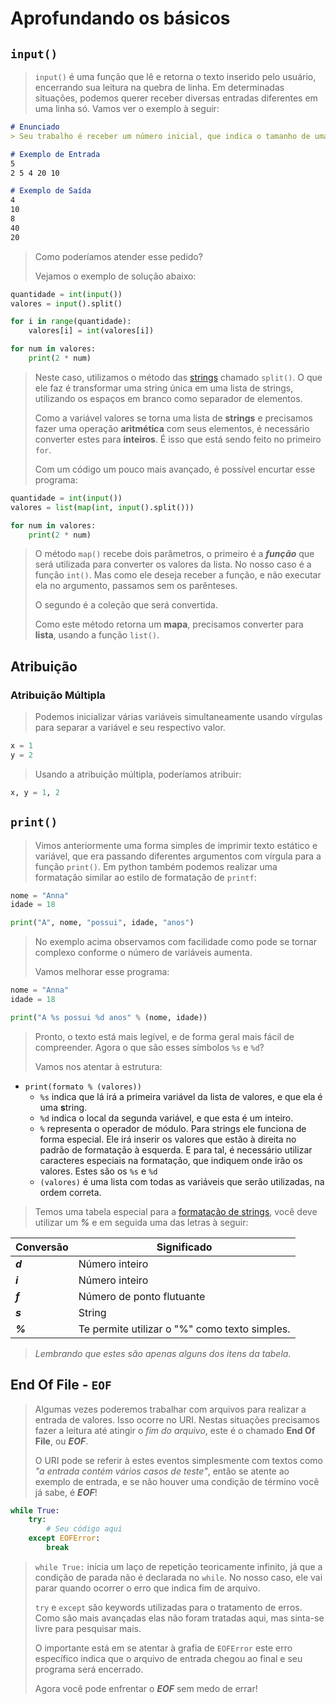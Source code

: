 # Aprofundando os básicos

## `input()`

> `input()`  é uma função que lê e retorna o texto inserido pelo usuário, encerrando sua leitura na quebra de linha. Em determinadas situações, podemos querer receber diversas entradas diferentes em uma linha só. Vamos ver o exemplo à seguir:

```markdown
# Enunciado
> Seu trabalho é receber um número inicial, que indica o tamanho de uma sequência, e posteriormente uma sequência de números. Após receber estes valores, imprimir o dobro de cada valor, um valor por linha.

# Exemplo de Entrada
5
2 5 4 20 10

# Exemplo de Saída
4
10
8
40
20

```

> Como poderíamos atender esse pedido?
>
> Vejamos o exemplo de solução abaixo:

```python
quantidade = int(input())
valores = input().split()

for i in range(quantidade):
    valores[i] = int(valores[i])

for num in valores:
    print(2 * num)
```

> Neste caso, utilizamos o método das [strings](https://docs.python.org/3/library/stdtypes.html#string-methods) chamado `split()`. O que ele faz é transformar uma string única em uma lista de strings, utilizando os espaços em branco como separador de elementos.
>
> Como a variável valores se torna uma lista de **strings** e precisamos fazer uma operação **aritmética** com seus elementos, é necessário converter estes para **inteiros**. É isso que está sendo feito no primeiro `for`.
>
> Com um código um pouco mais avançado, é possível encurtar esse programa:

```python
quantidade = int(input())
valores = list(map(int, input().split()))

for num in valores:
    print(2 * num)
```

> O método `map()` recebe dois parâmetros, o primeiro é a ***função*** que será utilizada para converter os valores da lista. No nosso caso é a função `int()`. Mas como ele deseja receber a função, e não executar ela no argumento, passamos sem os parênteses.
>
> O segundo é a coleção que será convertida.
>
> Como este método retorna um **mapa**, precisamos converter para **lista**, usando a função `list()`.

## Atribuição

### Atribuição Múltipla

> Podemos inicializar várias variáveis simultaneamente usando vírgulas para separar a variável e seu respectivo valor.

```python
x = 1
y = 2
```

> Usando a atribuição múltipla, poderíamos atribuir:

```python
x, y = 1, 2
```

## `print()`

> Vimos anteriormente uma forma simples de imprimir texto estático e variável, que era passando diferentes argumentos com vírgula para a função `print()`. Em python também podemos realizar uma formatação similar ao estilo de formatação de `printf`:

```python
nome = "Anna"
idade = 18

print("A", nome, "possui", idade, "anos")
```

> No exemplo acima observamos com facilidade como pode se tornar complexo conforme o número de variáveis aumenta.
>
> Vamos melhorar esse programa:

```python
nome = "Anna"
idade = 18

print("A %s possui %d anos" % (nome, idade))
```

> Pronto, o texto está mais legível, e de forma geral mais fácil de compreender.
> Agora o que são esses símbolos `%s` e `%d`?
>
> Vamos nos atentar à estrutura:

- `print(formato % (valores))`
  - `%s` indica que lá irá a primeira variável da lista de valores, e que ela é uma **s**tring.
  - `%d` indica o local da segunda variável, e que esta é um inteiro.
  - `%` representa o operador de módulo. Para strings ele funciona de forma especial. Ele irá inserir os valores que estão à direita no padrão de formatação à esquerda. E para tal, é necessário utilizar caracteres especiais na formatação, que indiquem onde irão os valores. Estes são os `%s` e `%d`
  - `(valores)` é uma lista com todas as variáveis que serão utilizadas, na ordem correta.

> Temos uma tabela especial para a [formatação de strings](https://docs.python.org/3/library/stdtypes.html#printf-style-string-formatting), você deve utilizar um ***%*** e em seguida uma das letras à seguir:

| Conversão | Significado                                   |
| --------- | --------------------------------------------- |
| ***d***   | Número inteiro                                |
| ***i***   | Número inteiro                                |
| ***f***   | Número de ponto flutuante                     |
| ***s***   | String                                        |
| ***%***   | Te permite utilizar o "%" como texto simples. |

> *Lembrando que estes são apenas alguns dos itens da tabela.*

## End Of File - `EOF`

> Algumas vezes poderemos trabalhar com arquivos para realizar a entrada de valores. Isso ocorre no URI. Nestas situações precisamos fazer a leitura até atingir o *fim do arquivo*, este é o chamado **End Of File**, ou ***EOF***.
>
> O URI pode se referir à estes eventos simplesmente com textos como *"a entrada contém vários casos de teste"*, então se atente ao exemplo de entrada, e se não houver uma condição de término você já sabe, é ***EOF***!

```python
while True:
    try:
        # Seu código aqui
    except EOFError:
        break
```

> `while True:` inicia um laço de repetição teoricamente infinito, já que a condição de parada não é declarada no `while`. No nosso caso, ele vai parar quando ocorrer o erro que indica fim de arquivo.
>
> `try` e `except` são keywords utilizadas para o tratamento de erros. Como são mais avançadas elas não foram tratadas aqui, mas sinta-se livre para pesquisar mais.
>
> O importante está em se atentar à grafia de `EOFError` este erro específico indica que o arquivo de entrada chegou ao final e seu programa será encerrado.
>
> Agora você pode enfrentar o ***EOF*** sem medo de errar!